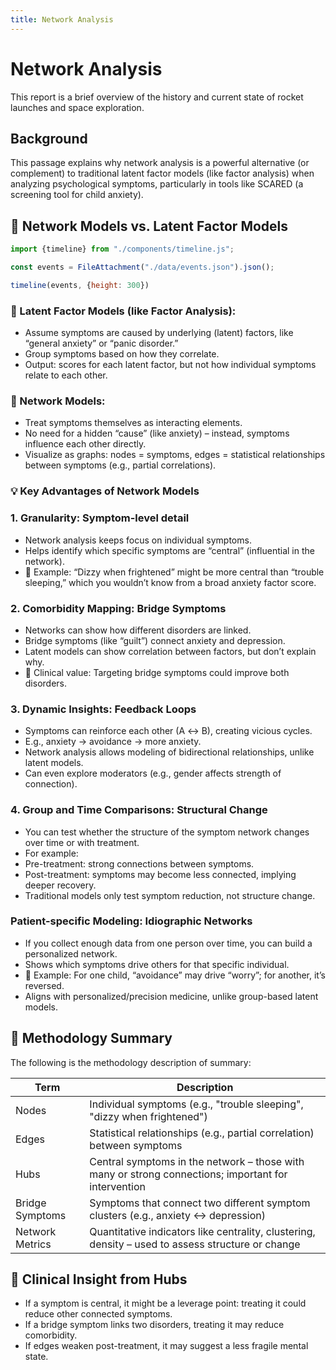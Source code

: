 ```yaml
---
title: Network Analysis
---
```


# Network Analysis
This report is a brief overview of the history and current state of rocket launches and space exploration.

## Background

This passage explains why network analysis is a powerful alternative (or complement) to traditional latent factor models (like factor analysis) when analyzing psychological symptoms, particularly in tools like SCARED (a screening tool for child anxiety).


## 🔗 Network Models vs. Latent Factor Models

```js
import {timeline} from "./components/timeline.js";
```

```js
const events = FileAttachment("./data/events.json").json();
```

```js
timeline(events, {height: 300})
```

### 📌 Latent Factor Models (like Factor Analysis):
-	Assume symptoms are caused by underlying (latent) factors, like “general anxiety” or “panic disorder.”
-	Group symptoms based on how they correlate.
-	Output: scores for each latent factor, but not how individual symptoms relate to each other.

### 🔗 Network Models:
-	Treat symptoms themselves as interacting elements.
-	No need for a hidden “cause” (like anxiety) – instead, symptoms influence each other directly.
-	Visualize as graphs: nodes = symptoms, edges = statistical relationships between symptoms (e.g., partial correlations).


### 💡 Key Advantages of Network Models
### 1. Granularity: Symptom-level detail
-	Network analysis keeps focus on individual symptoms.
-	Helps identify which specific symptoms are “central” (influential in the network).
-	🧠 Example: “Dizzy when frightened” might be more central than “trouble sleeping,” which you wouldn’t know from a broad anxiety factor score.


### 2. Comorbidity Mapping: Bridge Symptoms
-	Networks can show how different disorders are linked.
-	Bridge symptoms (like “guilt”) connect anxiety and depression.
-	Latent models can show correlation between factors, but don’t explain why.
-	🔧 Clinical value: Targeting bridge symptoms could improve both disorders.


### 3. Dynamic Insights: Feedback Loops
-	Symptoms can reinforce each other (A ↔ B), creating vicious cycles.
-	E.g., anxiety → avoidance → more anxiety.
-	Network analysis allows modeling of bidirectional relationships, unlike latent models.
-	Can even explore moderators (e.g., gender affects strength of connection).


### 4. Group and Time Comparisons: Structural Change
-	You can test whether the structure of the symptom network changes over time or with treatment.
-	For example:
-	Pre-treatment: strong connections between symptoms.
-	Post-treatment: symptoms may become less connected, implying deeper recovery.
-	Traditional models only test symptom reduction, not structure change.

### Patient-specific Modeling: Idiographic Networks
-	If you collect enough data from one person over time, you can build a personalized network.
-	Shows which symptoms drive others for that specific individual.
-	🧍 Example: For one child, “avoidance” may drive “worry”; for another, it’s reversed.
-	Aligns with personalized/precision medicine, unlike group-based latent models.


## 🔬 Methodology Summary

The following is the methodology description of summary:

| Term | Description |
|------|------------|
| Nodes | Individual symptoms (e.g., "trouble sleeping", "dizzy when frightened") |
| Edges | Statistical relationships (e.g., partial correlation) between symptoms |
| Hubs | Central symptoms in the network – those with many or strong connections; important for intervention |
| Bridge Symptoms | Symptoms that connect two different symptom clusters (e.g., anxiety ↔ depression) |
| Network Metrics | Quantitative indicators like centrality, clustering, density – used to assess structure or change |


## 🧠 Clinical Insight from Hubs
-	If a symptom is central, it might be a leverage point: treating it could reduce other connected symptoms.
-	If a bridge symptom links two disorders, treating it may reduce comorbidity.
-	If edges weaken post-treatment, it may suggest a less fragile mental state.
